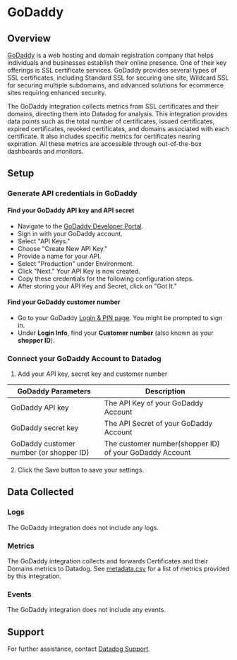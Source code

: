 # GoDaddy

## Overview
[GoDaddy][6] is a web hosting and domain registration company that helps individuals and businesses establish their online presence. One of their key offerings is SSL certificate services. GoDaddy provides several types of SSL certificates, including Standard SSL for securing one site, Wildcard SSL for securing multiple subdomains, and advanced solutions for ecommerce sites requiring enhanced security.

The GoDaddy integration collects metrics from SSL certificates and their domains, directing them into Datadog for analysis. This integration provides data points such as the total number of certificates, issued certificates, expired certificates, revoked certificates, and domains associated with each certificate. It also includes specific metrics for certificates nearing expiration. All these metrics are accessible through out-of-the-box dashboards and monitors.

## Setup

### Generate API credentials in GoDaddy

#### Find your GoDaddy API key and API secret

- Navigate to the [GoDaddy Developer Portal][1].
- Sign in with your GoDaddy account.
- Select "API Keys."
- Choose "Create New API Key."
- Provide a name for your API.
- Select "Production" under Environment.
- Click "Next." Your API Key is now created.
- Copy these credentials for the following configuration steps.
- After storing your API Key and Secret, click on "Got It."

#### Find your GoDaddy customer number

- Go to your GoDaddy [Login & PIN page][2]. You might be prompted to sign in.
- Under **Login Info**, find your **Customer number** (also known as your **shopper ID**).

### Connect your GoDaddy Account to Datadog

1. Add your API key, secret key and customer number

| GoDaddy Parameters                       | Description                                                  |
| ---------------------------------------- | ------------------------------------------------------------ |
| GoDaddy API key                          | The API Key of your GoDaddy Account                          |
| GoDaddy secret key                       | The API Secret of your GoDaddy Account                       |
| GoDaddy customer number (or shopper ID)  | The customer number(shopper ID) of your GoDaddy Account      |

2. Click the Save button to save your settings.

## Data Collected

### Logs

The GoDaddy integration does not include any logs.

### Metrics

The GoDaddy integration collects and forwards Certificates and their Domains metrics to Datadog. See [metadata.csv][5] for a list of metrics provided by this integration.

### Events

The GoDaddy integration does not include any events.

## Support

For further assistance, contact [Datadog Support][4].

[1]: https://developer.godaddy.com/
[2]: https://sso.godaddy.com/security
[3]: https://developer.godaddy.com/doc/
[4]: https://docs.datadoghq.com/help/
[5]: https://github.com/DataDog/integrations-core/blob/master/godaddy/metadata.csv
[6]: https://www.godaddy.com/en-in
